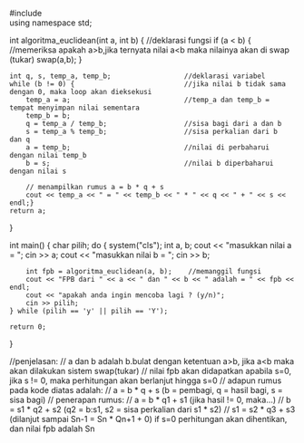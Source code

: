 #include <iostream>        
using namespace std;

int algoritma_euclidean(int a, int b) {         //deklarasi fungsi
    if (a < b) {                               //memeriksa apakah a>b,jika ternyata nilai a<b maka nilainya akan di swap (tukar)
        swap(a,b); }

    int q, s, temp_a, temp_b;                  //deklarasi variabel
    while (b != 0) {                           //jika nilai b tidak sama dengan 0, maka loop akan dieksekusi
        temp_a = a;                            //temp_a dan temp_b = tempat menyimpan nilai sementara
        temp_b = b;                            
        q = temp_a / temp_b;                   //sisa bagi dari a dan b
        s = temp_a % temp_b;                   //sisa perkalian dari b  dan q
        a = temp_b;                            //nilai di perbaharui dengan nilai temp_b
        b = s;                                 //nilai b diperbaharui dengan nilai s 
        
        // menampilkan rumus a = b * q + s
        cout << temp_a << " = " << temp_b << " * " << q << " + " << s << endl;}
    return a;

}

int main() {
    char pilih;
    do {
        system("cls");
        int a, b;
        cout << "masukkan nilai a = ";
        cin >> a;
        cout << "masukkan nilai b = ";
        cin >> b;

        int fpb = algoritma_euclidean(a, b);    //memanggil fungsi
        cout << "FPB dari " << a << " dan " << b << " adalah = " << fpb << endl;
        cout << "apakah anda ingin mencoba lagi ? (y/n)";
        cin >> pilih;
    } while (pilih == 'y' || pilih == 'Y');
    
    return 0;
}



//penjelasan: 
// a dan b adalah b.bulat dengan ketentuan a>b, jika a<b maka akan dilakukan sistem swap(tukar)
// nilai fpb akan didapatkan apabila s=0, jika s != 0, maka perhitungan akan berlanjut hingga s=0
// adapun rumus pada kode diatas adalah: 
// a = b * q + s  (b = pembagi, q = hasil bagi, s = sisa bagi)
// penerapan rumus:
// a = b * q1 + s1 (jika hasil != 0, maka...)
// b = s1 * q2 + s2 (q2 = b:s1, s2 = sisa perkalian dari s1 * s2)
// s1 = s2 * q3 + s3 (dilanjut sampai Sn-1 = Sn * Qn+1 + 0) if s=0 perhitungan akan dihentikan, dan nilai fpb adalah Sn
